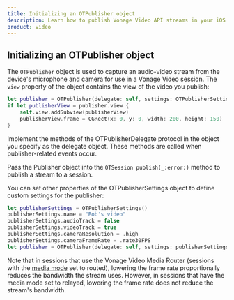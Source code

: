 ```yaml
---
title: Initializing an OTPublisher object
description: Learn how to publish Vonage Video API streams in your iOS application. Once you have connected to a session, you can send video, audio, and messages by publishing a stream.
product: video 
---
```


## Initializing an OTPublisher object

The `OTPublisher` object is used to capture an audio-video stream from the device's microphone and camera for use in a Vonage Video session. The `view` property of the object contains the view of the video you publish:

```swift
let publisher = OTPublisher(delegate: self, settings: OTPublisherSettings())!
if let publisherView = publisher.view {
    self.view.addSubview(publisherView)
    publisherView.frame = CGRect(x: 0, y: 0, width: 200, height: 150)
}
```

Implement the methods of the OTPublisherDelegate protocol in the object you specify as the delegate object. These methods are called when publisher-related events occur.

Pass the Publisher object into the `OTSession publish(_:error:)` method to publish a stream to a session.

You can set other properties of the OTPublisherSettings object to define custom settings for the publisher:

```swift
let publisherSettings = OTPublisherSettings()
publisherSettings.name = "Bob's video"
publisherSettings.audioTrack = false
publisherSettings.videoTrack = true
publisherSettings.cameraResolution = .high
publisherSettings.cameraFrameRate = .rate30FPS
let publisher = OTPublisher(delegate: self, settings: publisherSettings)!
```

Note that in sessions that use the Vonage Video Media Router (sessions with the [media mode](video/guides/create-session#the-media-router-and-media-modes) set to routed), lowering the frame rate proportionally reduces the bandwidth the stream uses. However, in sessions that have the media mode set to relayed, lowering the frame rate does not reduce the stream's bandwidth.

<!-- OPT-TODO: You can use a custom video capturer to publish a stream with a customized video source — see [Using a custom video capturer](/developer/guides/audio-video/ios/#video_capturer). You can also use the custom video capturer to publish a screen-sharing stream — see [Screen-sharing](/developer/guides/screen-sharing/ios/).

You can also use a customized audio source for the published stream — see [Using a custom audio driver](/developer/guides/audio-video/ios/#audio_driver). -->
